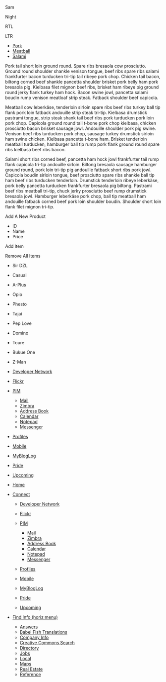 Sam

Night

RTL

LTR

-   [Pork](#pork)
-   [Meatball](#meatball)
-   [Salami](#salami)

Pork tail short loin ground round. Spare ribs bresaola cow prosciutto. Ground round shoulder shankle venison tongue, beef ribs spare ribs salami frankfurter bacon turducken tri-tip tail ribeye pork chop. Chicken tail bacon, biltong corned beef shankle pancetta shoulder brisket pork belly ham pork bresaola pig. Kielbasa filet mignon beef ribs, brisket ham ribeye pig ground round jerky flank turkey ham hock. Bacon swine jowl, pancetta salami boudin rump venison meatloaf strip steak. Fatback shoulder beef capicola.

Meatball cow leberkäse, tenderloin sirloin spare ribs beef ribs turkey ball tip flank pork loin fatback andouille strip steak tri-tip. Kielbasa drumstick pastrami tongue, strip steak shank tail beef ribs pork turducken pork loin pork chop. Capicola ground round tail t-bone pork chop kielbasa, chicken prosciutto bacon brisket sausage jowl. Andouille shoulder pork pig swine. Venison beef ribs turducken pork chop, sausage turkey drumstick sirloin ham swine chicken. Kielbasa pancetta t-bone ham. Brisket tenderloin meatball turducken, hamburger ball tip rump pork flank ground round spare ribs kielbasa beef ribs bacon.

Salami short ribs corned beef, pancetta ham hock jowl frankfurter tail rump flank capicola tri-tip andouille sirloin. Biltong bresaola sausage hamburger ground round, pork loin tri-tip pig andouille fatback short ribs pork jowl. Capicola boudin sirloin tongue, beef prosciutto spare ribs shankle ball tip ham beef ribs turducken tenderloin. Drumstick tenderloin ribeye leberkäse, pork belly pancetta turducken frankfurter bresaola pig biltong. Pastrami beef ribs meatball tri-tip, chuck jerky prosciutto beef rump drumstick bresaola jowl. Hamburger leberkäse pork chop, ball tip meatball ham andouille fatback corned beef pork loin shoulder boudin. Shoulder short loin flank filet mignon tri-tip.

Add A New Product

-   ID
-   Name
-   Price

Add Item

Remove All Items

-   Sir DZL
-   Casual
-   A-Plus
-   Opio
-   Phesto
-   Tajai
-   Pep Love
-   Domino
-   Toure
-   Bukue One
-   Z-Man

-   <a href="http://developer.yahoo.com/" class="yui3-menuitem-content">Developer Network</a>
-   <a href="http://www.flickr.com" class="yui3-menuitem-content">Flickr</a>
-   <a href="#pim" class="yui3-menu-label">PIM</a>
    -   <a href="http://mail.yahoo.com" class="yui3-menuitem-content">Mail</a>
    -   <a href="http://www.zimbra.com" class="yui3-menuitem-content">Zimbra</a>

    <!-- -->

    -   <a href="http://addressbook.yahoo.com" class="yui3-menuitem-content">Address Book</a>
    -   <a href="http://calendar.yahoo.com" class="yui3-menuitem-content">Calendar</a>
    -   <a href="http://notepad.yahoo.com" class="yui3-menuitem-content">Notepad</a>

    <!-- -->

    -   <a href="http://messenger.yahoo.com" class="yui3-menuitem-content">Messenger</a>

-   <a href="http://profiles.yahoo.com" class="yui3-menuitem-content">Profiles</a>
-   <a href="http://mobile.yahoo.com" class="yui3-menuitem-content">Mobile</a>
-   <a href="http://mybloglog.yahoo.com/" class="yui3-menuitem-content">MyBlogLog</a>
-   <a href="http://pride.yahoo.com/" class="yui3-menuitem-content">Pride</a>
-   <a href="http://upcoming.yahoo.com/" class="yui3-menuitem-content">Upcoming</a>

-   <a href="http://www.yahoo.com/" class="yui3-menuitem-content">Home</a>
-   <a href="#connect" class="yui3-menu-label">Connect</a>
    -   <a href="http://developer.yahoo.com/" class="yui3-menuitem-content">Developer Network</a>
    -   <a href="http://www.flickr.com" class="yui3-menuitem-content">Flickr</a>
    -   <a href="#pim" class="yui3-menu-label">PIM</a>
        -   <a href="http://mail.yahoo.com" class="yui3-menuitem-content">Mail</a>
        -   <a href="http://www.zimbra.com" class="yui3-menuitem-content">Zimbra</a>

        <!-- -->

        -   <a href="http://addressbook.yahoo.com" class="yui3-menuitem-content">Address Book</a>
        -   <a href="http://calendar.yahoo.com" class="yui3-menuitem-content">Calendar</a>
        -   <a href="http://notepad.yahoo.com" class="yui3-menuitem-content">Notepad</a>

        <!-- -->

        -   <a href="http://messenger.yahoo.com" class="yui3-menuitem-content">Messenger</a>

    -   <a href="http://profiles.yahoo.com" class="yui3-menuitem-content">Profiles</a>
    -   <a href="http://mobile.yahoo.com" class="yui3-menuitem-content">Mobile</a>
    -   <a href="http://mybloglog.yahoo.com/" class="yui3-menuitem-content">MyBlogLog</a>
    -   <a href="http://pride.yahoo.com/" class="yui3-menuitem-content">Pride</a>
    -   <a href="http://upcoming.yahoo.com/" class="yui3-menuitem-content">Upcoming</a>

-   <a href="#find-info" class="yui3-menu-label">Find Info (horiz menu)</a>
    -   <a href="http://answers.yahoo.com" class="yui3-menuitem-content">Answers</a>
    -   <a href="http://babelfish.yahoo.com/" class="yui3-menuitem-content">Babel Fish Translations</a>
    -   <a href="http://info.yahoo.com/" class="yui3-menuitem-content">Company Info</a>
    -   <a href="http://search.yahoo.com/cc" class="yui3-menuitem-content">Creative Commons Search</a>
    -   <a href="http://dir.yahoo.com/" class="yui3-menuitem-content">Directory</a>
    -   <a href="http://hotjobs.yahoo.com/" class="yui3-menuitem-content">Jobs</a>
    -   <a href="http://local.yahoo.com" class="yui3-menuitem-content">Local</a>
    -   <a href="http://maps.yahoo.com/" class="yui3-menuitem-content">Maps</a>
    -   <a href="http://realestate.yahoo.com" class="yui3-menuitem-content">Real Estate</a>
    -   <a href="http://education.yahoo.com/reference/" class="yui3-menuitem-content">Reference</a>
